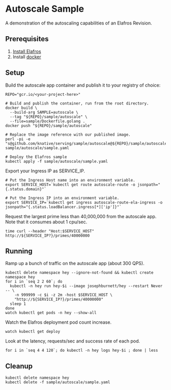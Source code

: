 # Autoscale Sample

A demonstration of the autoscaling capabilities of an Elafros Revision.

## Prerequisites

1. [Install Elafros](https://github.com/elafros/install/blob/master/README.md)
1. Install [docker](https://www.docker.com/)

## Setup

Build the autoscale app container and publish it to your registry of choice:

```shell
REPO="gcr.io/<your-project-here>"

# Build and publish the container, run from the root directory.
docker build \
  --build-arg SAMPLE=autoscale \
  --tag "${REPO}/sample/autoscale" \
  --file=sample/Dockerfile.golang .
docker push "${REPO}/sample/autoscale"

# Replace the image reference with our published image.
perl -pi -e "s@github.com/knative/serving/sample/autoscale@${REPO}/sample/autoscale@g" sample/autoscale/sample.yaml

# Deploy the Elafros sample
kubectl apply -f sample/autoscale/sample.yaml

```

Export your Ingress IP as SERVICE_IP.

```shell
# Put the Ingress Host name into an environment variable.
export SERVICE_HOST=`kubectl get route autoscale-route -o jsonpath="{.status.domain}"`

# Put the Ingress IP into an environment variable.
export SERVICE_IP=`kubectl get ingress autoscale-route-ela-ingress -o jsonpath="{.status.loadBalancer.ingress[*]['ip']}"`
```

Request the largest prime less than 40,000,000 from the autoscale app.  Note that it consumes about 1 cpu/sec.

```shell
time curl --header "Host:$SERVICE_HOST" http://${SERVICE_IP?}/primes/40000000
```

## Running

Ramp up a bunch of traffic on the autoscale app (about 300 QPS).

```shell
kubectl delete namespace hey --ignore-not-found && kubectl create namespace hey
for i in `seq 2 2 60`; do
  kubectl -n hey run hey-$i --image josephburnett/hey --restart Never -- \
    -n 999999 -c $i -z 2m -host $SERVICE_HOST \
    "http://${SERVICE_IP?}/primes/40000000"
  sleep 1
done
watch kubectl get pods -n hey --show-all
```

Watch the Elafros deployment pod count increase.

```shell
watch kubectl get deploy
```

Look at the latency, requests/sec and success rate of each pod.

```shell
for i in `seq 4 4 120`; do kubectl -n hey logs hey-$i ; done | less
```

## Cleanup

```shell
kubectl delete namespace hey
kubectl delete -f sample/autoscale/sample.yaml
```
